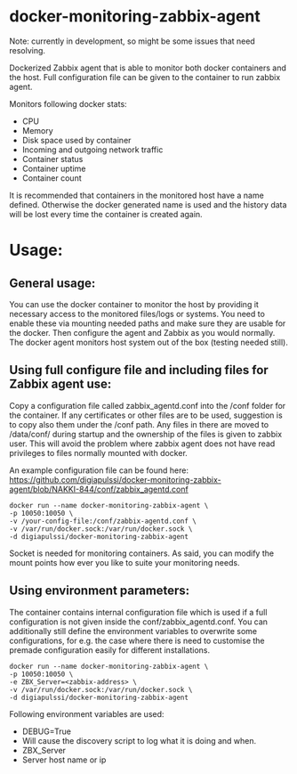 # docker-monitoring-zabbix-agent
Note: currently in development, so might be some issues that need resolving.

Dockerized Zabbix agent that is able to monitor both docker containers and the host. Full configuration file can be given to the container to run zabbix agent. 

Monitors following docker stats:

* CPU
* Memory
* Disk space used by container
* Incoming and outgoing network traffic
* Container status
* Container uptime
* Container count

It is recommended that containers in the monitored host have a name defined. Otherwise the docker generated name is used and the history data will be lost every time the container is created again.

# Usage:

## General usage:

You can use the docker container to monitor the host by providing it necessary access to the monitored files/logs or systems. You need to enable these via mounting needed paths and make sure they are usable for the docker. Then configure the agent and Zabbix as you would normally. The docker agent monitors host system out of the box (testing needed still).

## Using full configure file and including files for Zabbix agent use:
Copy a configuration file called zabbix_agentd.conf into the /conf folder for the container. If any certificates or other files are to be used, suggestion is to copy also them under the /conf path. Any files in there are moved to /data/conf/<filepath> during startup and the ownership of the files is given to zabbix user. This will avoid the problem where zabbix agent does not have read privileges to files normally mounted with docker.

An example configuration file can be found here: https://github.com/digiapulssi/docker-monitoring-zabbix-agent/blob/NAKKI-844/conf/zabbix_agentd.conf

```
docker run --name docker-monitoring-zabbix-agent \
-p 10050:10050 \
-v /your-config-file:/conf/zabbix-agentd.conf \
-v /var/run/docker.sock:/var/run/docker.sock \
-d digiapulssi/docker-monitoring-zabbix-agent
```

Socket is needed for monitoring containers. As said, you can modify the mount points how ever you like to suite your monitoring needs.

## Using environment parameters:

The container contains internal configuration file which is used if a full configuration is not given inside the conf/zabbix_agentd.conf. You can additionally still define the environment variables to overwrite some configurations, for e.g. the case where there is need to customise the premade configuration easily for different installations.

```
docker run --name docker-monitoring-zabbix-agent \
-p 10050:10050 \
-e ZBX_Server=<zabbix-address> \
-v /var/run/docker.sock:/var/run/docker.sock \
-d digiapulssi/docker-monitoring-zabbix-agent
```

Following environment variables are used:
* DEBUG=True
 * Will cause the discovery script to log what it is doing and when.
* ZBX_Server
 * Server host name or ip




